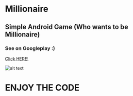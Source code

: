 # Millionaire
## Simple Android Game (Who wants to be Millionaire)

### See on Googleplay :)
[Click HERE!](https://play.google.com/store/apps/details?id=com.milyoner.akademi.bilisim.milyoner
)

![alt text](https://image.ibb.co/jZ08C7/milyoner_coverr_ing.png "preview")

# ENJOY THE CODE

